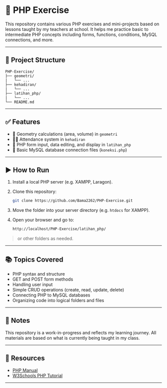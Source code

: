 # 🐘 PHP Exercise

This repository contains various PHP exercises and mini-projects based on lessons taught by my teachers at school. It helps me practice basic to intermediate PHP concepts including forms, functions, conditions, MySQL connections, and more.

---

## 📁 Project Structure

    PHP-Exercise/
    ├── geometri/
    |   └── ...
    ├── kehadiran/
    |   └── ...
    ├── latihan_php/
    |   └── ...
    └── README.md

---

## ✅ Features

- 📐 Geometry calculations (area, volume) in `geometri`
- 🧑‍🎓 Attendance system in `kehadiran`
- 📄 PHP form input, data editing, and display in `latihan_php`
- 🔗 Basic MySQL database connection files (`koneksi.php`)

---

## ▶️ How to Run

1. Install a local PHP server (e.g. XAMPP, Laragon).
2. Clone this repository:

    ```bash
    git clone https://github.com/Bama2262/PHP-Exercise.git

3. Move the folder into your server directory (e.g. `htdocs` for XAMPP).
4. Open your browser and go to:

    ```bash
    http://localhost/PHP-Exercise/latihan_php/

> or other folders as needed.

---

## 📚 Topics Covered

- PHP syntax and structure
- GET and POST form methods
- Handling user input
- Simple CRUD operations (create, read, update, delete)
- Connecting PHP to MySQL databases
- Organizing code into logical folders and files

---

## 📝 Notes

This repository is a work-in-progress and reflects my learning journey. All materials are based on what is currently being taught in my class.

---

## 🔗 Resources

- [PHP Manual](https://www.php.net/manual/en/)
- [W3Schools PHP Tutorial](https://www.w3schools.com/php/)

---